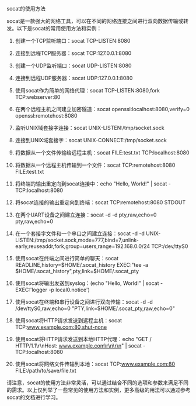 socat的使用方法
socat是一款强大的网络工具，可以在不同的网络连接之间进行双向数据传输或转发。以下是socat的常用使用方法和实例：

1. 创建一个TCP监听端口：socat TCP-LISTEN:8080

2. 连接到远程TCP服务器：socat TCP:127.0.0.1:8080

3. 创建一个UDP监听端口：socat UDP-LISTEN:8080

4. 连接到远程UDP服务器：socat UDP:127.0.0.1:8080

5. 使用socat作为简单的网络代理：socat TCP-LISTEN:8080,fork TCP:webserver:80

6. 在两个远程主机之间建立加密隧道：socat openssl:localhost:8080,verify=0 openssl:remotehost:8080

7. 监听UNIX域套接字连接：socat UNIX-LISTEN:/tmp/socket.sock

8. 连接到UNIX域套接字：socat UNIX-CONNECT:/tmp/socket.sock

9. 将数据从一个文件传输给远程主机：socat FILE:test.txt TCP:localhost:8080

10. 将数据从一个远程主机传输到一个文件：socat TCP:remotehost:8080 FILE:test.txt

11. 将终端的输出重定向到socat连接中：echo "Hello, World!" | socat - TCP:localhost:8080

12. 将socat连接的输出重定向到终端：socat TCP:remotehost:8080 STDOUT

13. 在两个UART设备之间建立连接：socat -d -d pty,raw,echo=0 pty,raw,echo=0

14. 在一个套接字文件和一个串口之间建立连接：socat -d -d UNIX-LISTEN:/tmp/socket.sock,mode=777,bind=7,unlink-early,reuseaddr,fork,group=users,range=192.168.0.0/24 TCP:/dev/ttyS0

15. 使用socat在终端之间进行简单的聊天：socat READLINE,history=$HOME/.socat_history EXEC:"tee -a $HOME/.socat_history",pty,link=$HOME/.socat_pty

16. 使用socat将输出发送到syslog：(echo "Hello, World!" | socat - EXEC:'logger -p local0.notice')

17. 使用socat在终端和串行设备之间进行双向传输：socat -d -d /dev/ttyS0,raw,echo=0 "PTY,link=$HOME/.socat_pty,raw,echo=0"

18. 使用socat将HTTP请求发送到远程主机：socat TCP:www.example.com:80,shut-none

19. 使用socat将HTTP请求发送到本地HTTP代理：echo "GET / HTTP/1.1\r\nHost: www.example.com\r\n\r\n" | socat - TCP:localhost:8080

20. 使用socat将网络文件传输到本地：socat TCP:www.example.com:80 FILE:/path/to/save/file.txt

请注意，socat的使用方法非常灵活，可以通过结合不同的选项和参数来满足不同的需求。以上仅列举了一些常见的使用方法和实例，更多高级的用法可以通过参考socat的文档进行学习。